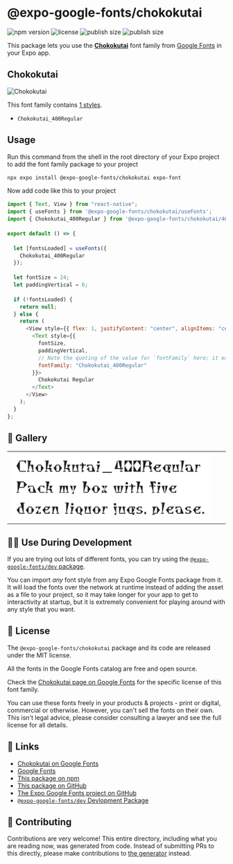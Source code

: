 # @expo-google-fonts/chokokutai

![npm version](https://flat.badgen.net/npm/v/@expo-google-fonts/chokokutai)
![license](https://flat.badgen.net/github/license/expo/google-fonts)
![publish size](https://flat.badgen.net/packagephobia/install/@expo-google-fonts/chokokutai)
![publish size](https://flat.badgen.net/packagephobia/publish/@expo-google-fonts/chokokutai)

This package lets you use the [**Chokokutai**](https://fonts.google.com/specimen/Chokokutai) font family from [Google Fonts](https://fonts.google.com/) in your Expo app.

## Chokokutai

![Chokokutai](./font-family.png)

This font family contains [1 styles](#-gallery).

- `Chokokutai_400Regular`

## Usage

Run this command from the shell in the root directory of your Expo project to add the font family package to your project

```sh
npx expo install @expo-google-fonts/chokokutai expo-font
```

Now add code like this to your project

```js
import { Text, View } from "react-native";
import { useFonts } from '@expo-google-fonts/chokokutai/useFonts';
import { Chokokutai_400Regular } from '@expo-google-fonts/chokokutai/400Regular';

export default () => {

  let [fontsLoaded] = useFonts({
    Chokokutai_400Regular
  });

  let fontSize = 24;
  let paddingVertical = 6;

  if (!fontsLoaded) {
    return null;
  } else {
    return (
      <View style={{ flex: 1, justifyContent: "center", alignItems: "center" }}>
        <Text style={{
          fontSize,
          paddingVertical,
          // Note the quoting of the value for `fontFamily` here; it expects a string!
          fontFamily: "Chokokutai_400Regular"
        }}>
          Chokokutai Regular
        </Text>
      </View>
    );
  }
};
```

## 🔡 Gallery


||||
|-|-|-|
|![Chokokutai_400Regular](./400Regular/Chokokutai_400Regular.ttf.png)||||


## 👩‍💻 Use During Development

If you are trying out lots of different fonts, you can try using the [`@expo-google-fonts/dev` package](https://github.com/expo/google-fonts/tree/master/font-packages/dev#readme).

You can import _any_ font style from any Expo Google Fonts package from it. It will load the fonts over the network at runtime instead of adding the asset as a file to your project, so it may take longer for your app to get to interactivity at startup, but it is extremely convenient for playing around with any style that you want.


## 📖 License

The `@expo-google-fonts/chokokutai` package and its code are released under the MIT license.

All the fonts in the Google Fonts catalog are free and open source.

Check the [Chokokutai page on Google Fonts](https://fonts.google.com/specimen/Chokokutai) for the specific license of this font family.

You can use these fonts freely in your products & projects - print or digital, commercial or otherwise. However, you can't sell the fonts on their own. This isn't legal advice, please consider consulting a lawyer and see the full license for all details.

## 🔗 Links

- [Chokokutai on Google Fonts](https://fonts.google.com/specimen/Chokokutai)
- [Google Fonts](https://fonts.google.com/)
- [This package on npm](https://www.npmjs.com/package/@expo-google-fonts/chokokutai)
- [This package on GitHub](https://github.com/expo/google-fonts/tree/master/font-packages/chokokutai)
- [The Expo Google Fonts project on GitHub](https://github.com/expo/google-fonts)
- [`@expo-google-fonts/dev` Devlopment Package](https://github.com/expo/google-fonts/tree/master/font-packages/dev)

## 🤝 Contributing

Contributions are very welcome! This entire directory, including what you are reading now, was generated from code. Instead of submitting PRs to this directly, please make contributions to [the generator](https://github.com/expo/google-fonts/tree/master/packages/generator) instead.
